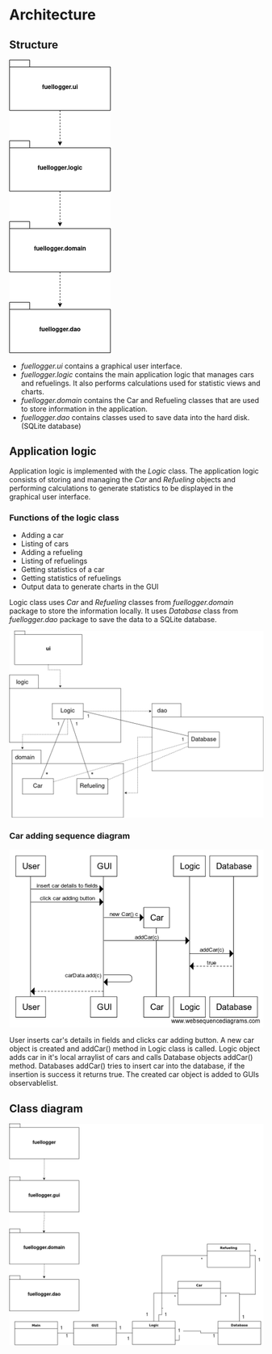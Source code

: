 # Architecture

## Structure
![package structure](packages.png)
* _fuellogger.ui_ contains a graphical user interface.
* _fuellogger.logic_ contains the main application logic that manages
cars and refuelings. It also performs calculations used for statistic
views and charts. 
* _fuellogger.domain_ contains the Car and Refueling classes that are
used to store information in the application.
* _fuellogger.dao_ contains classes used to save data into the hard
disk. (SQLite database)

## Application logic
Application logic is implemented with the _Logic_ class. The application
logic consists of storing and managing the _Car_ and _Refueling_ objects
and performing calculations to generate statistics to be displayed in
the graphical user interface.

### Functions of the logic class
* Adding a car
* Listing of cars
* Adding a refueling
* Listing of refuelings
* Getting statistics of a car
* Getting statistics of refuelings
* Output data to generate charts in the GUI

Logic class uses _Car_ and _Refueling_ classes from _fuellogger.domain_
package to store the information locally. It uses _Database_ class from
_fuellogger.dao_ package to save the data to a SQLite database. 

![logic](logic.png)

### Car adding sequence diagram
![car adding sequence](caraddseq.png)

User inserts car's details in fields and clicks car adding button. 
A new car object is created and addCar() method in Logic class is
called. Logic object adds car in it's local arraylist of cars and calls
Database objects addCar() method. Databases addCar() tries to insert car
into the database, if the insertion is success it returns true. The
created car object is added to GUIs observablelist.

## Class diagram
![diagram](class%20diagram.png)

